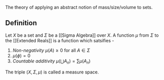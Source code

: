 The theory of applying an abstract notion of mass/size/volume to sets.

## Definition

Let $X$ be a set and $\Sigma$ be a [[Sigma Algebra]] over $X$. A function $\mu$ from $\Sigma$ to the [[Extended Reals]] is a function which satsifies -

1. *Non-negativity* $\mu(A) \geq 0$ for all $A \in \Sigma$
2. $\mu(\phi) = 0$
3. *Countable additivity* $\mu(\bigcup A_n) = \sum \mu(A_n)$

The triple $(X, \Sigma, \mu)$ is called a measure space.